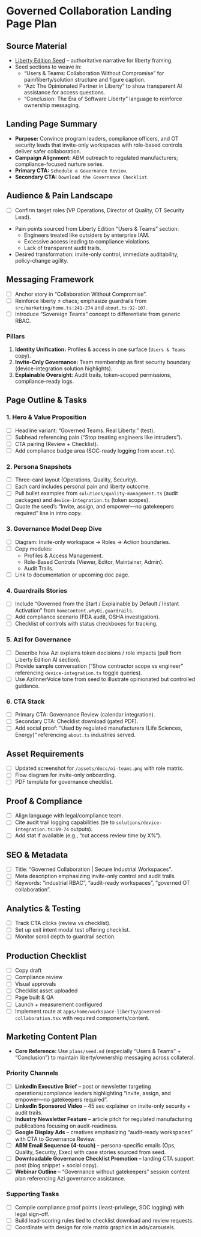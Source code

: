 # Governed Collaboration Landing Page Plan

## Source Material
- [Liberty Edition Seed](./seed.md) – authoritative narrative for liberty framing.
- Seed sections to weave in:
  - “Users & Teams: Collaboration Without Compromise” for pain/liberty/solution structure and figure caption.
  - “Azi: The Opinionated Partner in Liberty” to show transparent AI assistance for access questions.
  - “Conclusion: The Era of Software Liberty” language to reinforce ownership messaging.

## Landing Page Summary
- **Purpose:** Convince program leaders, compliance officers, and OT security leads that invite-only workspaces with role-based controls deliver safer collaboration.
- **Campaign Alignment:** ABM outreach to regulated manufacturers; compliance-focused nurture series.
- **Primary CTA:** `Schedule a Governance Review`.
- **Secondary CTA:** `Download the Governance Checklist`.

## Audience & Pain Landscape
- [ ] Confirm target roles (VP Operations, Director of Quality, OT Security Lead).
- Pain points sourced from Liberty Edition “Users & Teams” section:
  - Engineers treated like outsiders by enterprise IAM.
  - Excessive access leading to compliance violations.
  - Lack of transparent audit trails.
- Desired transformation: invite-only control, immediate auditability, policy-change agility.

## Messaging Framework
- [ ] Anchor story in “Collaboration Without Compromise”.
- [ ] Reinforce liberty ≠ chaos; emphasize guardrails from `src/marketing/home.ts:241-274` and `about.ts:92-107`.
- [ ] Introduce “Sovereign Teams” concept to differentiate from generic RBAC.

### Pillars
1. **Identity Unification:** Profiles & access in one surface (`Users & Teams` copy).
2. **Invite-Only Governance:** Team membership as first security boundary (device-integration solution highlights).
3. **Explainable Oversight:** Audit trails, token-scoped permissions, compliance-ready logs.

## Page Outline & Tasks

### 1. Hero & Value Proposition
- [ ] Headline variant: “Governed Teams. Real Liberty.” (test).
- [ ] Subhead referencing pain (“Stop treating engineers like intruders”).
- [ ] CTA pairing (Review + Checklist).
- [ ] Add compliance badge area (SOC-ready logging from `about.ts`).

### 2. Persona Snapshots
- [ ] Three-card layout (Operations, Quality, Security).
- [ ] Each card includes personal pain and liberty outcome.
- [ ] Pull bullet examples from `solutions/quality-management.ts` (audit packages) and `device-integration.ts` (token scopes).
- [ ] Quote the seed’s “Invite, assign, and empower—no gatekeepers required” line in intro copy.

### 3. Governance Model Deep Dive
- [ ] Diagram: Invite-only workspace → Roles → Action boundaries.
- [ ] Copy modules:
  - Profiles & Access Management.
  - Role-Based Controls (Viewer, Editor, Maintainer, Admin).
  - Audit Trails.
- [ ] Link to documentation or upcoming doc page.

### 4. Guardrails Stories
- [ ] Include “Governed from the Start / Explainable by Default / Instant Activation” from `homeContent.whyOi.guardrails`.
- [ ] Add compliance scenario (FDA audit, OSHA investigation).
- [ ] Checklist of controls with status checkboxes for tracking.

### 5. Azi for Governance
- [ ] Describe how Azi explains token decisions / role impacts (pull from Liberty Edition AI section).
- [ ] Provide sample conversation (“Show contractor scope vs engineer” referencing `device-integration.ts` toggle queries).
- [ ] Use AziInnerVoice tone from seed to illustrate opinionated but controlled guidance.

### 6. CTA Stack
- [ ] Primary CTA: Governance Review (calendar integration).
- [ ] Secondary CTA: Checklist download (gated PDF).
- [ ] Add social proof: “Used by regulated manufacturers (Life Sciences, Energy)” referencing `about.ts` industries served.

## Asset Requirements
- [ ] Updated screenshot for `/assets/docs/oi-teams.png` with role matrix.
- [ ] Flow diagram for invite-only onboarding.
- [ ] PDF template for governance checklist.

## Proof & Compliance
- [ ] Align language with legal/compliance team.
- [ ] Cite audit trail logging capabilities (tie to `solutions/device-integration.ts:69-74` outputs).
- [ ] Add stat if available (e.g., “cut access review time by X%”).

## SEO & Metadata
- [ ] Title: “Governed Collaboration | Secure Industrial Workspaces”.
- [ ] Meta description emphasizing invite-only control and audit trails.
- [ ] Keywords: “industrial RBAC”, “audit-ready workspaces”, “governed OT collaboration”.

## Analytics & Testing
- [ ] Track CTA clicks (review vs checklist).
- [ ] Set up exit intent modal test offering checklist.
- [ ] Monitor scroll depth to guardrail section.

## Production Checklist
- [ ] Copy draft
- [ ] Compliance review
- [ ] Visual approvals
- [ ] Checklist asset uploaded
- [ ] Page built & QA
- [ ] Launch + measurement configured
- [ ] Implement route at `apps/home/workspace-liberty/governed-collaboration.tsx` with required components/content.

## Marketing Content Plan
- **Core Reference:** Use `plans/seed.md` (especially “Users & Teams” + “Conclusion”) to maintain liberty/ownership messaging across collateral.

### Priority Channels
- [ ] **LinkedIn Executive Brief** – post or newsletter targeting operations/compliance leaders highlighting “Invite, assign, and empower—no gatekeepers required”.
- [ ] **LinkedIn Sponsored Video** – 45 sec explainer on invite-only security + audit trails.
- [ ] **Industry Newsletter Feature** – article pitch for regulated manufacturing publications focusing on audit-readiness.
- [ ] **Google Display Ads** – creatives emphasizing “audit-ready workspaces” with CTA to Governance Review.
- [ ] **ABM Email Sequence (4-touch)** – persona-specific emails (Ops, Quality, Security, Exec) with case stories sourced from seed.
- [ ] **Downloadable Governance Checklist Promotion** – landing CTA support post (blog snippet + social copy).
- [ ] **Webinar Outline** – “Governance without gatekeepers” session content plan referencing Azi governance assistance.

### Supporting Tasks
- [ ] Compile compliance proof points (least-privilege, SOC logging) with legal sign-off.
- [ ] Build lead-scoring rules tied to checklist download and review requests.
- [ ] Coordinate with design for role matrix graphics in ads/carousels.

